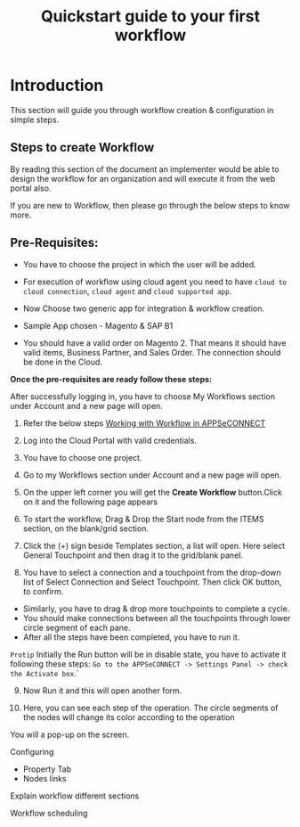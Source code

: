 ﻿---
title: "Quickstart guide to your first workflow"
toc: true
tag: developers
category: "Workflow"
---

# Introduction

This section will guide you through workflow creation & configuration in simple steps.

## Steps to create Workflow

By reading this section of the document an implementer would be able to design the workflow for an organization and will execute it from the web portal also. 

If you are new to Workflow, then please go through the below steps to know more.


## Pre-Requisites: 

* You have to choose the project in which the user will be added.

* For execution of workflow using cloud agent you need to have `cloud to cloud connection`, `cloud agent` and `cloud supported app`.

* Now Choose two generic app for integration & workflow creation.

* Sample App chosen - Magento & SAP B1

* You should have a valid order on Magento 2. That means it should have valid items, Business Partner, and Sales Order.
The connection should be done in the Cloud.

**Once the pre-requisites are ready follow these steps:**


After successfully logging in, you have to choose My Workflows section under Account and a new page will open.

1. Refer the below steps
[Working with Workflow in APPSeCONNECT](https://github.com/appseconnect/docs/blob/demo/_posts/Workflow-Management/2018-08-14-overview.md#working-with-workflow-in-appseconnect) 
2. Log into the Cloud Portal with valid credentials.

3. You have to choose one project.

4. Go to my Workflows section under Account and a new page will open.


5. On the upper left corner you will get the **Create Workflow** button.Click on it and the following page appears

6. To start the workflow, Drag & Drop the Start node from the ITEMS section, on the blank/grid section.

7. Click the (+) sign beside Templates section, a list will open. 
Here select General Touchpoint and then drag it to the grid/blank panel.

8. You have to select a connection and a touchpoint from the drop-down list of Select Connection and Select Touchpoint.
Then click OK button, to confirm.

* Similarly, you have to drag & drop more touchpoints to complete a cycle.
* You should make connections between all the touchpoints through lower circle segment of each pane.
* After all the steps have been completed, you have to run it.

`Protip` Initially the Run button will be in disable state, you have to activate it following these steps:
`Go to the APPSeCONNECT -> Settings Panel -> check the Activate box`.`

9. Now Run it and this will open another form.

10. Here, you can see each step of the operation. The circle segments of the nodes will change its color according to the operation


You will a pop-up on the screen.




Configuring 

- Property Tab
- Nodes links

Explain workflow different sections

Workflow scheduling